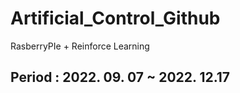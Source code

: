 # Artificial_Control_Github
RasberryPIe + Reinforce Learning

## Period : 2022. 09. 07 ~ 2022. 12.17
